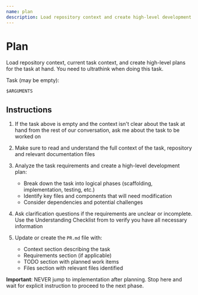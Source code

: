 ```yaml
---
name: plan
description: Load repository context and create high-level development plans
---
```


# Plan

Load repository context, current task context, and create high-level plans for the task at hand. You
need to ultrathink when doing this task.

Task (may be empty):

```markdown
$ARGUMENTS
```

## Instructions

1. If the task above is empty and the context isn't clear about the task at hand from the rest of
   our conversation, ask me about the task to be worked on

2. Make sure to read and understand the full context of the task, repository and relevant
   documentation files

3. Analyze the task requirements and create a high-level development plan:
   * Break down the task into logical phases (scaffolding, implementation, testing, etc.)
   * Identify key files and components that will need modification
   * Consider dependencies and potential challenges

4. Ask clarification questions if the requirements are unclear or incomplete. Use the Understanding
   Checklist from to verify you have all necessary information

5. Update or create the `PR.md` file with:
   * Context section describing the task
   * Requirements section (if applicable)
   * TODO section with planned work items
   * Files section with relevant files identified

**Important**: NEVER jump to implementation after planning. Stop here and wait for explicit instruction to proceed to the next phase.
